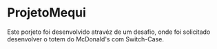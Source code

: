 # ProjetoMequi

Este porjeto foi desenvolvido atravéz de um  desafio, onde foi solicitado desenvolver o totem do McDonald's com Switch-Case.
